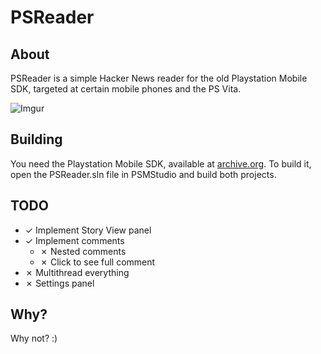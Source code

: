 # PSReader
## About
PSReader is a simple Hacker News reader for the old Playstation Mobile SDK, targeted at certain mobile phones and the PS Vita.

![Imgur](https://i.imgur.com/vqAX4gL.png)

## Building

You need the Playstation Mobile SDK, available at [archive.org](https://web.archive.org/web/20150912110131/http://psm-resource.np.dl.playstation.net/psm_resource/general/all/PSM_SDK_1.21.02.exe).
To build it, open the PSReader.sln file in PSMStudio and build both projects.

## TODO

- ✓ Implement Story View panel
- ✓ Implement comments
    - ✗ Nested comments
    - ✗ Click to see full comment
- ✗ Multithread everything
- ✗ Settings panel

## Why?

Why not? :)
